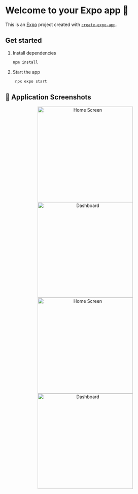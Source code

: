 # Welcome to your Expo app 👋

This is an [Expo](https://expo.dev) project created with [`create-expo-app`](https://www.npmjs.com/package/create-expo-app).

## Get started

1. Install dependencies

   ```bash
   npm install
   ```

2. Start the app

   ```bash
    npx expo start
   ```

## 📱 Application Screenshots 
<div align="center">  
  <img src="https://github.com/user-attachments/assets/9ea66eee-5f97-41a6-b0a7-23dc0f981d5b" alt="Home Screen" width="300"/>  
  <img src="https://github.com/user-attachments/assets/68bb9983-f8f9-477a-a9a6-6772f7be795f" alt="Dashboard" width="300"/>  
   <img src="https://github.com/user-attachments/assets/1dfeed88-20f5-494d-a057-01540af6a7b1" alt="Home Screen" width="300"/>  
  <img src="https://github.com/user-attachments/assets/14e555b1-133f-44a6-a738-1b02dbed3324" alt="Dashboard" width="300"/>  
</div>  

